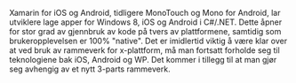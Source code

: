 Xamarin for iOS og Android, tidligere MonoTouch og Mono for Android, lar utviklere lage apper for Windows 8, iOS og Android i C#/.NET. Dette åpner for stor grad av gjennbruk av kode på tvers av plattformene, samtidig som brukeropplevelsen er 100% "native". Det er imidlertid viktig å være klar over at ved bruk av rammeverk for x-plattform, må man fortsatt forholde seg til teknologiene bak iOS, Android og WP. Det kommer i tillegg til at man gjør seg avhengig av et nytt 3-parts rammeverk.